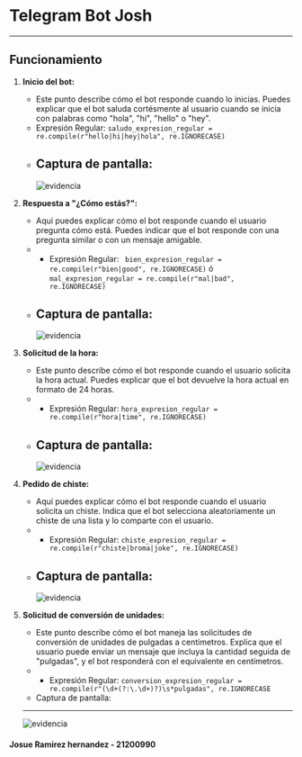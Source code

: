 # Telegram Bot Josh
------
## Funcionamiento

1. **Inicio del bot:**
   - Este punto describe cómo el bot responde cuando lo inicias. Puedes explicar que el bot saluda cortésmente al usuario cuando se inicia con palabras como "hola", "hi", "hello" o "hey".
   - Expresión Regular: ` saludo_expresion_regular = re.compile(r"hello|hi|hey|hola", re.IGNORECASE) `
   - Captura de pantalla:
     -------
     ![evidencia](https://github.com/Josuerh20/Lenguajes-Automatas-J/blob/master/Tareas%20Tema%202/Tarea%202.2/IMG%20BOT/Img%20bot/BOT1.jpeg)

2. **Respuesta a "¿Cómo estás?":**
   - Aquí puedes explicar cómo el bot responde cuando el usuario pregunta cómo está. Puedes indicar que el bot responde con una pregunta similar o con un mensaje amigable.
   - - Expresión Regular: ` bien_expresion_regular = re.compile(r"bien|good", re.IGNORECASE)` ó `mal_expresion_regular = re.compile(r"mal|bad", re.IGNORECASE) `
   - Captura de pantalla:
      -------
     ![evidencia](https://github.com/Josuerh20/Lenguajes-Automatas-J/blob/master/Tareas%20Tema%202/Tarea%202.2/IMG%20BOT/Img%20bot/BOT2.jpeg)
3. **Solicitud de la hora:**
   - Este punto describe cómo el bot responde cuando el usuario solicita la hora actual. Puedes explicar que el bot devuelve la hora actual en formato de 24 horas.
   - - Expresión Regular: ` hora_expresion_regular = re.compile(r"hora|time", re.IGNORECASE) `
   - Captura de pantalla:
     -------
     ![evidencia](https://github.com/Josuerh20/Lenguajes-Automatas-J/blob/master/Tareas%20Tema%202/Tarea%202.2/IMG%20BOT/Img%20bot/BOT3.jpeg)

4. **Pedido de chiste:**
   - Aquí puedes explicar cómo el bot responde cuando el usuario solicita un chiste. Indica que el bot selecciona aleatoriamente un chiste de una lista y lo comparte con el usuario.
   - - Expresión Regular: ` chiste_expresion_regular = re.compile(r"chiste|broma|joke", re.IGNORECASE) `
   - Captura de pantalla:
     -------
     ![evidencia](https://github.com/Josuerh20/Lenguajes-Automatas-J/blob/master/Tareas%20Tema%202/Tarea%202.2/IMG%20BOT/Img%20bot/BOT4.jpeg)

5. **Solicitud de conversión de unidades:**
   - Este punto describe cómo el bot maneja las solicitudes de conversión de unidades de pulgadas a centímetros. Explica que el usuario puede enviar un mensaje que incluya la cantidad seguida de "pulgadas", y el bot responderá con el equivalente en centímetros.
   - - Expresión Regular: ` conversion_expresion_regular = re.compile(r"(\d+(?:\.\d+)?)\s*pulgadas", re.IGNORECASE `
   - Captura de pantalla:
    -------
     ![evidencia](https://github.com/Josuerh20/Lenguajes-Automatas-J/blob/master/Tareas%20Tema%202/Tarea%202.2/IMG%20BOT/Img%20bot/BOT5.jpeg)

#### Josue Ramirez hernandez - 21200990
